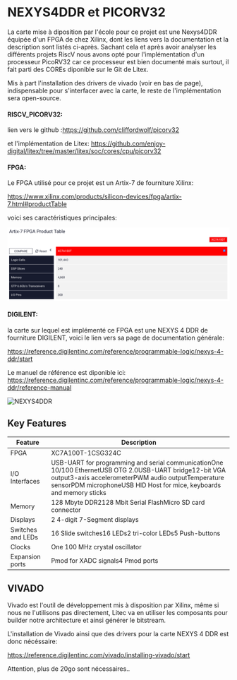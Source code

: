 

# NEXYS4DDR  et PICORV32

La carte mise à diposition par l'école pour ce projet est une Nexys4DDR équipée d'un FPGA de chez Xilinx, dont les liens vers la documentation et la description sont listés ci-après. Sachant cela et après avoir analyser les différents projets RiscV nous avons opté pour l'implémentation d'un processeur PicoRV32 car ce processeur est bien documenté mais surtout, il fait parti des COREs diponible sur le Git de Litex.

Mis à part l'installation des drivers de vivado (voir en bas de page), indispensable pour s'interfacer avec la carte, le reste de l'implémentation sera open-source.

#### RISCV_PICORV32:

lien vers le github :https://github.com/cliffordwolf/picorv32 

et l'implémentation de Litex: https://github.com/enjoy-digital/litex/tree/master/litex/soc/cores/cpu/picorv32

#### FPGA:

Le FPGA utilisé pour ce projet est un Artix-7 de fourniture Xilinx:

https://www.xilinx.com/products/silicon-devices/fpga/artix-7.html#productTable

voici ses caractéristiques principales:

![XCA100T](./Images/XCA100T.png)



#### DIGILENT:

la carte sur lequel est implémenté ce FPGA est une NEXYS 4 DDR de fourniture DIGILENT, voici le lien vers sa page de documentation générale:

https://reference.digilentinc.com/reference/programmable-logic/nexys-4-ddr/start

Le manuel de référence est diponible ici: https://reference.digilentinc.com/reference/programmable-logic/nexys-4-ddr/reference-manual



![NEXYS4DDR](/Users/sylvain/Desktop/Projet/RISCV/RISCV/Rapport/Images/NEXYS4DDR.png)

## Key Features

| **Feature**       | **Description**                                              |
| ----------------- | ------------------------------------------------------------ |
| FPGA              | XC7A100T-1CSG324C                                            |
| I/O Interfaces    | USB-UART for programming and serial communicationOne 10/100 EthernetUSB OTG 2.0USB-UART bridge12-bit VGA output3-axis accelerometerPWM audio outputTemperature sensorPDM microphoneUSB HID Host for mice, keyboards and memory sticks |
| Memory            | 128 Mbyte DDR2128 Mbit Serial FlashMicro SD card connector   |
| Displays          | 2 4-digit 7-Segment displays                                 |
| Switches and LEDs | 16 Slide switches16 LEDs2 tri-color LEDs5 Push-buttons       |
| Clocks            | One 100 MHz crystal oscillator                               |
| Expansion ports   | Pmod for XADC signals4 Pmod ports                            |



## VIVADO

Vivado est l'outil de développement mis à disposition par Xilinx, même si nous ne l'utilisons pas directement, Litec va en utiliser les composants pour builder notre architecture et ainsi générer le bitstream.

L'installation de Vivado ainsi que des drivers pour la carte  NEXYS 4 DDR est donc nécéssaire:

https://reference.digilentinc.com/vivado/installing-vivado/start



Attention, plus de 20go sont nécessaires..

